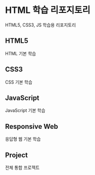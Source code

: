 # HTML 학습 리포지토리
HTML5, CSS3, JS 학습용 리포지토리

## HTML5
HTML 기본 학습

## CSS3
CSS 기본 학습

## JavaScript
JavaScript 기본 학습

## Responsive Web
응답형 웹 기본 학습

## Project
전체 통합 프로젝트
